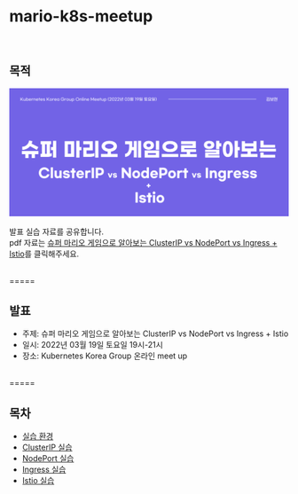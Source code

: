 # mario-k8s-meetup

<br />

## 목적
![표지](발표.png)
<br />

발표 실습 자료를 공유합니다. <br />
pdf 자료는 [슈퍼 마리오 게임으로 알아보는 ClusterIP vs NodePort vs Ingress + Istio](https://www.slideshare.net/reumba/clusterip-vs-nodeport-vs-ingress-istio)를 클릭해주세요.

<br />
=====
<br />

## 발표
- 주제: 슈퍼 마리오 게임으로 알아보는 ClusterIP vs NodePort vs Ingress + Istio
- 일시: 2022년 03월 19일 토요일 19시-21시
- 장소: Kubernetes Korea Group 온라인 meet up

<br />
=====
<br />

## 목차
-  [실습 환경](./실습_환경/README.md)
-  [ClusterIP 실습](./ClusterIP_실습/README.md)
-  [NodePort 실습](./NodePort_실습/README.md)
-  [Ingress 실습](./Ingress_실습/README.md)
-  [Istio 실습](./Istio_실습/README.md)

